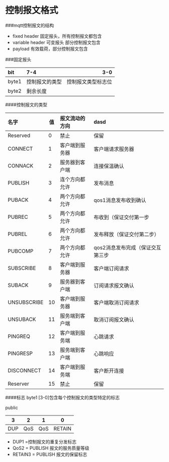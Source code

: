 


控制报文格式
=
###mqtt控制报文的结构

- fixed header 固定报头，所有控制报文都包含
- variable header 可变报头 部分控制报文包含
- payload 有效载荷，部分控制报文包含

###固定报头

|    bit       |    7-4        |3-0             |
| :----------  | :--------     |-----------:    |
|  byte1       |控制报文的类型   | 控制报文类型标志位|
|  byte2       |剩余长度                         |

####控制报文的类型

|    名字  | 值|报文流动的方向      |dasd      |
|  :----  | --|  :---------     | :---------|
|Reserved    |0 |禁止             |保留|
|CONNECT     |1 |客户端到服务器   |客户端请求服务器|
|CONNACK     |2|服务器到客户端    |连接保温确认|
|PUBLISH     |3|连个方向都允许   |发布消息|
|PUBACK      |4|两个方向都允许   |qos1消息发布收到确认|
|PUBREC  |5|两个方向都允许|布收到（保证交付第一步|
|PUBREL|6|两个方向都允许|发布释放（保证交付第二步）|
|PUBCOMP|7|两个方向都允许|qos2消息发布完成（保证交互第三步|
|SUBSCRIBE|8|客户端到服务器|客户端订阅请求|
|SUBACK|9|服务器到客户端|订阅请求报文确认|
|UNSUBSCRIBE|10|客户端到服务器|客户端取消订阅请求|
|UNSUBACK|11|服务端到客户端|取消订阅报文确认|
|PINGREQ|12|客户端到服务端|心跳请求|
|PINGRESP|13|服务端到客户端|心跳响应|
|DISCONNECT|14|客户端到服务端|客户断开连接
|Reserver|15|禁止|保留

####标志
byte1  [3-0]包含每个控制报文的类型特定的标志

public 

| 3        |     2   |     1   |    0   |
|:---:     |:-----:  |  :-----:| :----:|
|DUP|QoS|QoS|RETAIN|


-  DUP1 =控制报文的重复分发标志
-  QoS2 = PUBLISH 报文的服务质量等级
- RETAIN3 = PUBLISH 报文的保留标志

